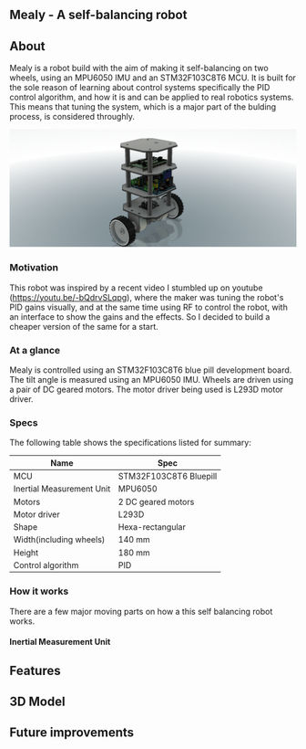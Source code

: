 ## Mealy - A self-balancing robot



## About
Mealy is a robot build with the aim of making it self-balancing on two wheels, using an MPU6050 IMU and an
STM32F103C8T6 MCU. It is built for the sole reason of learning about control systems specifically the PID control algorithm, and how 
it is and can be applied to real robotics systems. This means that tuning the system, which is a major part of the bulding process,
is considered throughly. 

![3D Model](./assets/assembly-design.png)

### Motivation 
This robot was inspired by a recent video I stumbled up on youtube (https://youtu.be/-bQdrvSLqpg), where the maker was tuning the  robot's PID gains 
visually, and at the same time using RF to control the robot, with an interface to show the gains and the effects. So I decided to build a cheaper version of the same 
for a start.

### At a glance
Mealy is controlled using an STM32F103C8T6 blue pill development board. The tilt angle is measured using an MPU6050 IMU. 
Wheels are driven using a pair of DC geared motors. The motor driver being used is L293D motor driver. 

### Specs

The following table shows the specifications listed for summary:

|Name | Spec |
|---|---|
|MCU|STM32F103C8T6 Bluepill|
|Inertial Measurement Unit|MPU6050|
|Motors|2 DC geared motors|
|Motor driver|L293D |
|Shape| Hexa-rectangular |
|Width(including wheels)|140 mm|
|Height| 180 mm |
|Control algorithm|PID|

### How it works

There are a few major moving parts on how a this self balancing robot works. 

#### Inertial Measurement Unit


## Features 

## 3D Model 

## Future improvements
